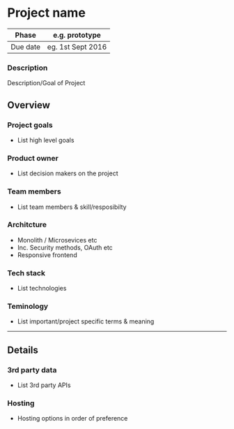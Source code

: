 # Project name

| Phase | e.g. prototype |
| ----- | -------------- |
| Due date | eg. 1st Sept 2016  |

### Description

Description/Goal of Project

## Overview

### Project goals

* List high level goals

### Product owner

* List decision makers on the project

### Team members

* List team members & skill/resposibilty

### Architcture

* Monolith / Microsevices etc
* Inc. Security methods, OAuth etc
* Responsive frontend

### Tech stack

* List technologies

### Teminology

* List important/project specific terms & meaning

---

## Details

### 3rd party data

* List 3rd party APIs

### Hosting

* Hosting options in order of preference

